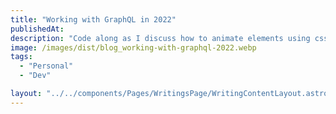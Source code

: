 ```yaml
---
title: "Working with GraphQL in 2022"
publishedAt:
description: "Code along as I discuss how to animate elements using css with live examples Code along as I discuss how to animate elements using css with live examples"
image: /images/dist/blog_working-with-graphql-2022.webp
tags:
  - "Personal"
  - "Dev"

layout: "../../components/Pages/WritingsPage/WritingContentLayout.astro"
---
```


